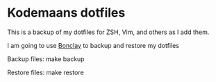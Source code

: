 # Kodemaans dotfiles

This is a backup of my dotfiles for ZSH, Vim, and others as I add them.

I am going to use [Bonclay](https://github.com/talal/bonclay) to backup and restore my dotfiles

Backup files:
make backup

Restore files:
make restore
